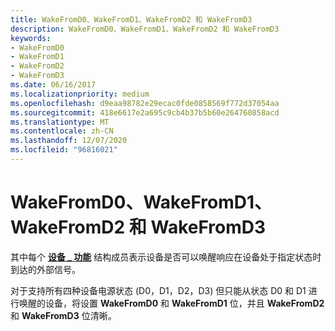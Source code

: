 ```yaml
---
title: WakeFromD0、WakeFromD1、WakeFromD2 和 WakeFromD3
description: WakeFromD0、WakeFromD1、WakeFromD2 和 WakeFromD3
keywords:
- WakeFromD0
- WakeFromD1
- WakeFromD2
- WakeFromD3
ms.date: 06/16/2017
ms.localizationpriority: medium
ms.openlocfilehash: d9eaa98782e29ecac0fde0858569f772d37054aa
ms.sourcegitcommit: 418e6617e2a695c9cb4b37b5b60e264760858acd
ms.translationtype: MT
ms.contentlocale: zh-CN
ms.lasthandoff: 12/07/2020
ms.locfileid: "96816021"
---
```

# <a name="wakefromd0-wakefromd1-wakefromd2-and-wakefromd3"></a>WakeFromD0、WakeFromD1、WakeFromD2 和 WakeFromD3





其中每个 [**设备 \_ 功能**](/windows-hardware/drivers/ddi/wdm/ns-wdm-_device_capabilities) 结构成员表示设备是否可以唤醒响应在设备处于指定状态时到达的外部信号。

对于支持所有四种设备电源状态 (D0，D1，D2，D3) 但只能从状态 D0 和 D1 进行唤醒的设备，将设置 **WakeFromD0** 和 **WakeFromD1** 位，并且 **WakeFromD2** 和 **WakeFromD3** 位清晰。

 


